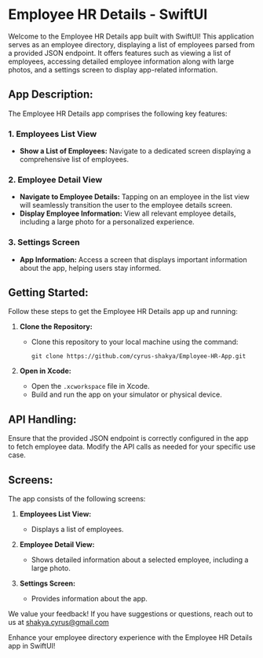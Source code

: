 # Employee HR Details - SwiftUI

Welcome to the Employee HR Details app built with SwiftUI! This application serves as an employee directory, displaying a list of employees parsed from a provided JSON endpoint. It offers features such as viewing a list of employees, accessing detailed employee information along with large photos, and a settings screen to display app-related information.

## App Description:

The Employee HR Details app comprises the following key features:

### 1. Employees List View
   - **Show a List of Employees:** Navigate to a dedicated screen displaying a comprehensive list of employees.

### 2. Employee Detail View
   - **Navigate to Employee Details:** Tapping on an employee in the list view will seamlessly transition the user to the employee details screen.
   - **Display Employee Information:** View all relevant employee details, including a large photo for a personalized experience.

### 3. Settings Screen
   - **App Information:** Access a screen that displays important information about the app, helping users stay informed.

## Getting Started:

Follow these steps to get the Employee HR Details app up and running:

1. **Clone the Repository:**
   - Clone this repository to your local machine using the command:
     ```
     git clone https://github.com/cyrus-shakya/Employee-HR-App.git
     ```


2. **Open in Xcode:**
   - Open the `.xcworkspace` file in Xcode.
   - Build and run the app on your simulator or physical device.

## API Handling:

Ensure that the provided JSON endpoint is correctly configured in the app to fetch employee data. Modify the API calls as needed for your specific use case.

## Screens:

The app consists of the following screens:

1. **Employees List View:**
   - Displays a list of employees.

2. **Employee Detail View:**
   - Shows detailed information about a selected employee, including a large photo.

3. **Settings Screen:**
   - Provides information about the app.

We value your feedback! If you have suggestions or questions, reach out to us at shakya.cyrus@gmail.com

Enhance your employee directory experience with the Employee HR Details app in SwiftUI!

